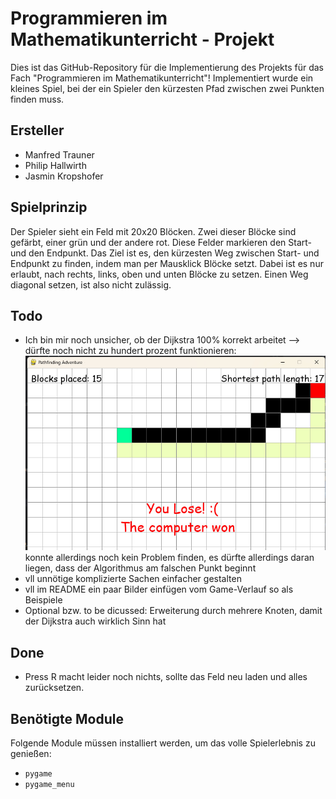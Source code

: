 # Programmieren im Mathematikunterricht - Projekt

Dies ist das GitHub-Repository für die Implementierung des Projekts für das Fach "Programmieren im Mathematikunterricht"! Implementiert wurde ein kleines Spiel, bei der ein Spieler den kürzesten Pfad zwischen zwei Punkten finden muss. 

## Ersteller
- Manfred Trauner
- Philip Hallwirth
- Jasmin Kropshofer

## Spielprinzip
Der Spieler sieht ein Feld mit 20x20 Blöcken. Zwei dieser Blöcke sind gefärbt, einer grün und der andere rot. Diese Felder markieren den Start- und den Endpunkt. Das Ziel ist es, den kürzesten Weg zwischen Start- und Endpunkt zu finden, indem man per Mausklick Blöcke setzt. Dabei ist es nur erlaubt, nach rechts, links, oben und unten Blöcke zu setzen. Einen Weg diagonal setzen, ist also nicht zulässig.

## Todo
- Ich bin mir noch unsicher, ob der Dijkstra 100% korrekt arbeitet --> dürfte noch nicht zu hundert prozent funktionieren: ![Game Example](images\15bigger17.jpg)
konnte allerdings noch kein Problem finden, es dürfte allerdings daran liegen, dass der Algorithmus am falschen Punkt beginnt
- vll unnötige komplizierte Sachen einfacher gestalten
- vll im README ein paar Bilder einfügen vom Game-Verlauf so als Beispiele
- Optional bzw. to be dicussed: Erweiterung durch mehrere Knoten, damit der Dijkstra auch wirklich Sinn hat


## Done
- Press R macht leider noch nichts, sollte das Feld neu laden und alles zurücksetzen.

## Benötigte Module
Folgende Module müssen installiert werden, um das volle Spielerlebnis zu genießen:
- `pygame`
- `pygame_menu`
